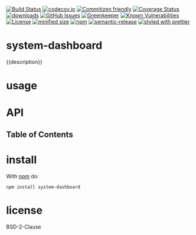 [![Build Status](https://secure.travis-ci.org/arlac77/system-dashboard.png)](http://travis-ci.org/arlac77/system-dashboard)
[![codecov.io](http://codecov.io/github/arlac77/system-dashboard/coverage.svg?branch=master)](http://codecov.io/github/arlac77/system-dashboard?branch=master)
[![Commitizen friendly](https://img.shields.io/badge/commitizen-friendly-brightgreen.svg)](http://commitizen.github.io/cz-cli/)
[![Coverage Status](https://coveralls.io/repos/arlac77/system-dashboard/badge.svg)](https://coveralls.io/r/arlac77/system-dashboard)
[![downloads](http://img.shields.io/npm/dm/system-dashboard.svg?style=flat-square)](https://npmjs.org/package/system-dashboard)
[![GitHub Issues](https://img.shields.io/github/issues/arlac77/system-dashboard.svg?style=flat-square)](https://github.com/arlac77/system-dashboard/issues)
[![Greenkeeper](https://badges.greenkeeper.io/arlac77/system-dashboard.svg)](https://greenkeeper.io/)
[![Known Vulnerabilities](https://snyk.io/test/github/arlac77/system-dashboard/badge.svg)](https://snyk.io/test/github/arlac77/system-dashboard)
[![License](https://img.shields.io/badge/License-BSD%203--Clause-blue.svg)](https://opensource.org/licenses/BSD-3-Clause)
[![minified size](https://badgen.net/bundlephobia/min/system-dashboard)](https://bundlephobia.com/result?p=system-dashboard)
[![npm](https://img.shields.io/npm/v/system-dashboard.svg)](https://www.npmjs.com/package/system-dashboard)
[![semantic-release](https://img.shields.io/badge/%20%20%F0%9F%93%A6%F0%9F%9A%80-semantic--release-e10079.svg)](https://github.com/arlac77/system-dashboard)
[![styled with prettier](https://img.shields.io/badge/styled_with-prettier-ff69b4.svg)](https://github.com/prettier/prettier)
# system-dashboard

{{description}}

# usage

# API

<!-- Generated by documentation.js. Update this documentation by updating the source code. -->

## Table of Contents

# install

With [npm](http://npmjs.org) do:

```shell
npm install system-dashboard
```

# license

BSD-2-Clause

